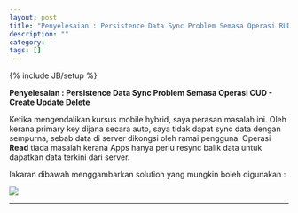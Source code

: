 ```yaml
---
layout: post
title: "Penyelesaian : Persistence Data Sync Problem Semasa Operasi RUD   Read Update Delete"
description: ""
category: 
tags: []
---
```

{% include JB/setup %}


**Penyelesaian : Persistence Data Sync Problem Semasa Operasi CUD - Create Update Delete**

Ketika mengendalikan kursus mobile hybrid, saya perasan masalah ini. Oleh kerana 
primary key dijana secara auto, saya tidak dapat sync data dengan sempurna, sebab
data di server dikongsi oleh ramai pengguna. Operasi **Read** tiada masalah kerana Apps
hanya perlu resync balik data untuk dapatkan data terkini dari server. 

lakaran dibawah menggambarkan solution yang mungkin boleh digunakan : 

<img src="{{ASSET_PATH}}/images/uuids.png"/>

-----------------------------------------------------


